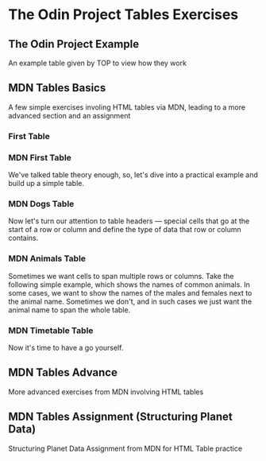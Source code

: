 # The Odin Project Tables Exercises

## The Odin Project Example
An example table given by TOP to view how they work

## MDN Tables Basics
A few simple exercises involing HTML tables via MDN, leading to a more advanced section and an assignment

### First Table

### MDN First Table
We've talked table theory enough, so, let's dive into a practical example and build up a simple table.

### MDN Dogs Table
Now let's turn our attention to table headers — special cells that go at the start of a row or column and define the type of data that row or column contains.

### MDN Animals Table
Sometimes we want cells to span multiple rows or columns. Take the following simple example, which shows the names of common animals. In some cases, we want to show the names of the males and females next to the animal name. Sometimes we don't, and in such cases we just want the animal name to span the whole table.

### MDN Timetable Table
Now it's time to have a go yourself.

## MDN Tables Advance
More advanced exercises from MDN involving HTML tables

## MDN Tables Assignment (Structuring Planet Data)
Structuring Planet Data Assignment from MDN for HTML Table practice